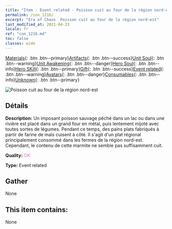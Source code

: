 ```yaml
---
title: "Item - Event related - Poisson cuit au four de la région nord-est"
permalink: /con_1216/
excerpt: "Era of Chaos  Poisson cuit au four de la région nord-est"
last_modified_at: 2021-04-23
locale: fr
ref: "con_1216.md"
toc: false
classes: wide
---
```

 [Materials](/ItemsFR/){: .btn .btn--primary}[Artifacts](/ItemsFR/Artifacts/){: .btn .btn--success}[Unit Soul](/ItemsFR/UnitSoul/){: .btn .btn--warning}[Unit Awakening](/ItemsFR/UnitAwakening/){: .btn .btn--danger}[Hero Soul](/ItemsFR/HeroSoul/){: .btn .btn--info}[Hero SKill](/ItemsFR/HeroSkill/){: .btn .btn--primary}[Gift](/ItemsFR/Gift/){: .btn .btn--success}[Event related](/ItemsFR/Events/){: .btn .btn--warning}[Avatars](/ItemsFR/Avatars/){: .btn .btn--danger}[Consumables](/ItemsFR/Consumables/){: .btn .btn--info}[Unknown](/ItemsFR/Unknown/){: .btn .btn--primary}

 ![Poisson cuit au four de la région nord-est](/images/t/i_81522231.png)

## Détails
 **Description:** Un imposant poisson sauvage pêché dans un lac ou dans une rivière est placé dans un grand four en métal, puis lentement mijoté avec toutes sortes de légumes. Pendant ce temps, des pains plats fabriqués à partir de farine de maïs cuisent à côté. Il s'agit d'un plat régional principalement consommé dans les fermes de la région nord-est. Cependant, le contenu de cette marmite ne semble pas suffisamment cuit.

 **Quality:** <span style="color: #DA70D6">OK</span>

 **Type:** Event related

## Gather

  None

## This item contains:

  None

